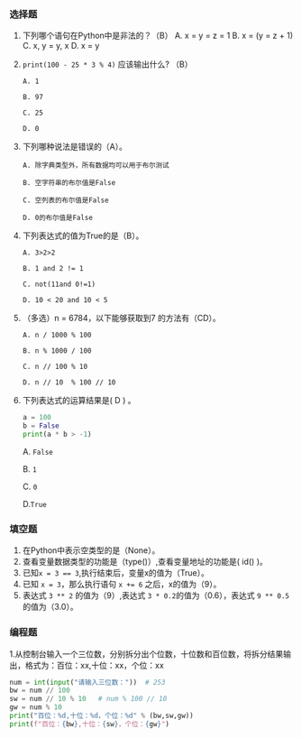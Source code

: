 ### 选择题

1. 下列哪个语句在Python中是非法的？（B）
   A. x = y = z = 1
   B. x = (y = z + 1)
   C. x, y = y, x
   D. x = y

2. `print(100 - 25 * 3 % 4)` 应该输出什么? （B）

   `A. 1`

   `B. 97`

   `C. 25`

   `D. 0`

3. 下列哪种说法是错误的（A）。

   `A. 除字典类型外，所有数据均可以用于布尔测试`

   `B. 空字符串的布尔值是False`

   `C. 空列表的布尔值是False`

   `D. 0的布尔值是False`

4. 下列表达式的值为True的是（B）。

   `A. 3>2>2`

   `B. 1 and 2 != 1`

   `C. not(11and 0!=1)`

   `D. 10 < 20 and 10 < 5`

5. （多选）n = 6784，以下能够获取到7 的方法有（CD）。

   `A. n / 1000 % 100 `

   `B. n % 1000 / 100`

   `C. n // 100 % 10`

   `D. n // 10  % 100 // 10`

6. 下列表达式的运算结果是( D ) 。

   ```python
   a = 100
   b = False
   print(a * b > -1)
   ```

   A.  `False`

   B. `1`

   C. `0`

   D.`True`

### 填空题

1. 在Python中表示空类型的是（None）。
2. 查看变量数据类型的功能是（type()）,查看变量地址的功能是( id() )。
3. 已知`x = 3 == 3`,执行结束后，变量x的值为（True）。
4. 已知 `x = 3`，那么执行语句 `x += 6` 之后，x的值为（9）。
5. 表达式 `3 ** 2` 的值为（9）,表达式 `3 * 0.2`的值为（0.6），表达式 `9 ** 0.5 `的值为（3.0）。

### 编程题

1.从控制台输入一个三位数，分别拆分出个位数，十位数和百位数，将拆分结果输出，格式为：百位：xx,十位：xx，个位：xx

```Python
num = int(input("请输入三位数："))  # 253
bw = num // 100
sw = num // 10 % 10   # num % 100 // 10
gw = num % 10
print("百位：%d,十位：%d，个位：%d" % (bw,sw,gw))
print(f"百位：{bw},十位：{sw}，个位：{gw}")
```
